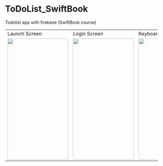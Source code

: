 # ToDoList_SwiftBook
Todolist app with firebase (SwiftBook course)

<table>
  <tr>
    <td>Launch Screen</td>
    <td>Login Screen</td>
    <td>Keyboard adjusted</td>
    <td>Tasks Screen</td>
    <td>Add task alert</td>
  </tr>
  <tr>
    <td><img src="https://user-images.githubusercontent.com/40758299/200504564-cf61faac-844a-4052-9dd2-c77b25a27e52.png" width=200 height=400></td>
    <td><img src="https://user-images.githubusercontent.com/40758299/200504566-cf8ce8e1-973d-4a39-855c-a07d19c0f706.png" width=200 height=400></td>
    <td><img src="https://user-images.githubusercontent.com/40758299/200504561-3910769b-c1ae-44e5-8bb9-131c4bf31048.png" width=200 height=400></td>
    <td><img src="https://user-images.githubusercontent.com/40758299/200504557-6ef53d07-4697-4e6d-87b6-d63a9d52783d.png" width=200 height=400></td>
    <td><img src="https://user-images.githubusercontent.com/40758299/200504549-814db0f8-6f16-4046-b91b-360dbc8ba217.png" width=200 height=400></td>
  </tr>
 </table>
